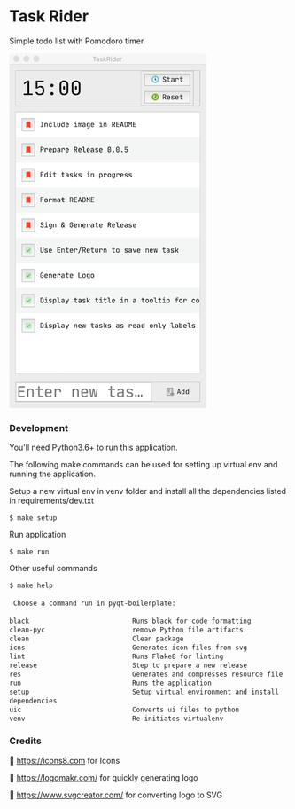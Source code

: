 # Task Rider

Simple todo list with Pomodoro timer

![](docs/images/taskrider-mainscreen.png)

### Development

You'll need Python3.6+ to run this application.

The following make commands can be used for setting up virtual env and running the application.

Setup a new virtual env in venv folder and install all the dependencies listed in requirements/dev.txt

```
$ make setup
```

Run application
```
$ make run
```

Other useful commands

```
$ make help

 Choose a command run in pyqt-boilerplate:

black                          Runs black for code formatting
clean-pyc                      remove Python file artifacts
clean                          Clean package
icns                           Generates icon files from svg
lint                           Runs Flake8 for linting
release                        Step to prepare a new release
res                            Generates and compresses resource file
run                            Runs the application
setup                          Setup virtual environment and install dependencies
uic                            Converts ui files to python
venv                           Re-initiates virtualenv
```

### Credits

🙏 https://icons8.com for Icons

🙏 https://logomakr.com/ for quickly generating logo

🙏 https://www.svgcreator.com/ for converting logo to SVG
